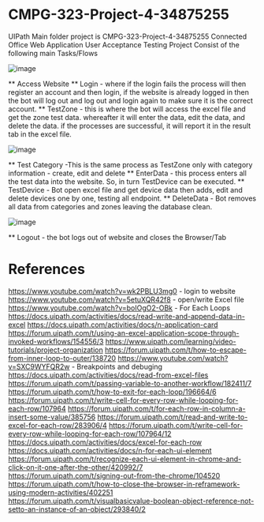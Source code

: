 # CMPG-323-Project-4-34875255
UIPath
Main folder project is CMPG-323-Project-4-34875255 Connected Office Web Application User Acceptance Testing
Project Consist of the following main Tasks/Flows

![image](https://user-images.githubusercontent.com/89706817/197419826-a1ae8fc0-55e8-436b-b316-235932cb74c4.png)

** Access Website
** Login - where if the login fails the process will then register an account and then login, if the website is already logged in then the bot will log out and log out and login again to make sure it is the correct account.
** TestZone - this is where the bot will access the excel file and get the zone test data. whereafter it will enter the data, edit the data, and delete the data. if the processes are successful, it will report it in the result tab in the excel file.

![image](https://user-images.githubusercontent.com/89706817/197419841-9c03e111-f596-41a6-804d-cd4115be6f0e.png)

** Test Category -This is the same process as TestZone only with category information - create, edit and delete
** EnterData - this process enters all the test data into the website. So, in turn TestDevice can be executed.
** TestDevice - Bot open excel file and get device data then adds, edit and delete devices one by one, testing all endpoint.
** DeleteData - Bot removes all data from categories and zones leaving the database clean.

![image](https://user-images.githubusercontent.com/89706817/197419970-8bb55456-1db1-437d-b6d3-a4dbae5dad3e.png)

** Logout - the bot logs out of website and closes the Browser/Tab

# References
https://www.youtube.com/watch?v=wk2PBLU3mg0 - login to website
https://www.youtube.com/watch?v=5etuXQR42f8 - open/write Excel file
https://www.youtube.com/watch?v=boIOgO2-OBk - For Each Loops
https://docs.uipath.com/activities/docs/read-write-and-append-data-in-excel
https://docs.uipath.com/activities/docs/n-application-card
https://forum.uipath.com/t/using-an-excel-application-scope-through-invoked-workflows/154556/3
https://www.uipath.com/learning/video-tutorials/project-organization
https://forum.uipath.com/t/how-to-escape-from-inner-loop-to-outer/138720
https://www.youtube.com/watch?v=SXC9WYFQR2w - Breakpoints and debuging
https://docs.uipath.com/activities/docs/read-from-excel-files
https://forum.uipath.com/t/passing-variable-to-another-workflow/182411/7
https://forum.uipath.com/t/how-to-exit-for-each-loop/196664/6
https://forum.uipath.com/t/write-cell-for-every-row-while-looping-for-each-row/107964
https://forum.uipath.com/t/for-each-row-in-column-a-insert-some-value/385756
https://forum.uipath.com/t/read-and-write-to-excel-for-each-row/283906/4
https://forum.uipath.com/t/write-cell-for-every-row-while-looping-for-each-row/107964/12
https://docs.uipath.com/activities/docs/excel-for-each-row
https://docs.uipath.com/activities/docs/n-for-each-ui-element
https://forum.uipath.com/t/recognize-each-ui-element-in-chrome-and-click-on-it-one-after-the-other/420992/7
https://forum.uipath.com/t/signing-out-from-the-chrome/104520
https://forum.uipath.com/t/how-to-close-the-browser-in-reframework-using-modern-activities/402251
https://forum.uipath.com/t/visualbasicvalue-boolean-object-reference-not-setto-an-instance-of-an-object/293840/2
